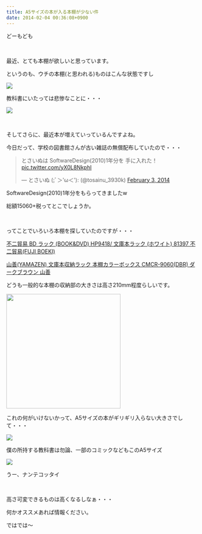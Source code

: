 ```yaml
---
title: A5サイズの本が入る本棚が少ない件
date: 2014-02-04 00:36:08+0900
---
```

どーもども

&nbsp;

最近、とても本棚が欲しいと思っています。

というのも、ウチの本棚(と思われる)ものはこんな状態ですし

<img src="https://lh6.googleusercontent.com/-YkTK5jm0mJk/Uu-zXmFQtwI/AAAAAAAAC9E/A5X7bEoAHoE/s640/IMG_1515.JPG" />

教科書にいたっては悲惨なことに・・・

<img src="https://lh5.googleusercontent.com/-k39XKrJeP1s/Uu-07LhtNgI/AAAAAAAAC9Y/T-6-kh0dxy4/s640/IMG_1517.JPG" />

&nbsp;

そしてさらに、最近本が増えていっているんですよね。

今日だって、学校の図書館さんが古い雑誌の無償配布していたので・・・

<blockquote class="twitter-tweet tw-align-center" lang="en"><p>とさいぬは SoftwareDesign(2010)1年分を 手に入れた！ <a href="http://t.co/yX0L8NkphI">pic.twitter.com/yX0L8NkphI</a></p>&mdash; とさいぬ (;ﾞ＞&#39;ω＜&#39;): (@tosainu_3930k) <a href="https://twitter.com/tosainu_3930k/statuses/430150589335359488">February 3, 2014</a></blockquote>
<script async src="//platform.twitter.com/widgets.js" charset="utf-8"></script>

SoftwareDesign(2010)1年分をもらってきましたw

総額15060+税ってとこでしょうか。

&nbsp;

ってことでいろいろ本棚を探していたのですが・・・

<a href="http://www.amazon.co.jp/dp/B0034G4HKQ/ref=cm_sw_r_tw_dp_Hw77sb13XCPXT">不二貿易 BD ラック (BOOK&DVD) HP9418/ 文庫本ラック (ホワイト) 81397 不二貿易(FUJI BOEKI)</a>

<a href="http://www.amazon.co.jp/dp/B002WJHLQS/ref=cm_sw_r_tw_dp_xv77sb002P54W">山善(YAMAZEN) 文庫本収納ラック 本棚カラーボックス CMCR-9060(DBR) ダークブラウン 山善</a>

どうも一般的な本棚の収納部の大きさは高さ210mm程度らしいです。

<img src="https://lh4.googleusercontent.com/-Wm6A7g4QvXY/Uu-2JtvKb9I/AAAAAAAAC9s/duX56xian6Y/s800/B0034G4HKQ_03.jpg" height="300" width="300" />

これの何がいけないかって、A5サイズの本がギリギリ入らない大きさでして・・・

<img src="https://lh5.googleusercontent.com/-HUC-J0KyL2M/Uu-1YktP_sI/AAAAAAAAC9g/OCD_7hXox74/s640/IMG_1509.JPG" />

僕の所持する教科書は勿論、一部のコミックなどもこのA5サイズ

<img src="https://lh3.googleusercontent.com/-CF67a4S3olU/Uu-zhpbdYPI/AAAAAAAAC9M/HYYsCeg-Qrs/s640/IMG_1511.JPG" />

うー、ナンテコッタイ

&nbsp;

高さ可変できるものは高くなるしなぁ・・・

何かオススメあれば情報ください。

ではでは〜
